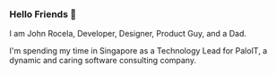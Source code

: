 ### Hello Friends 👋

I am John Rocela, Developer, Designer, Product Guy, and a Dad.

I'm spending my time in Singapore as a Technology Lead for PaloIT, a dynamic and caring software consulting company.

